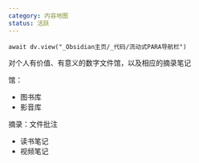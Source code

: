 ```yaml
---
category: 内容地图
status: 活跃
---
```

```dataviewjs
await dv.view("_Obsidian主页/_代码/流动式PARA导航栏")
```

对个人有价值、有意义的数字文件馆，以及相应的摘录笔记

馆：
- 图书库
- 影音库

摘录：文件批注
- 读书笔记
- 视频笔记
